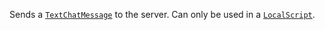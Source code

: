 Sends a [`TextChatMessage`](https://create.roblox.com/docs/reference/engine/classes/TextChatMessage) to the server. Can only be used in a
[`LocalScript`](https://create.roblox.com/docs/reference/engine/classes/LocalScript).